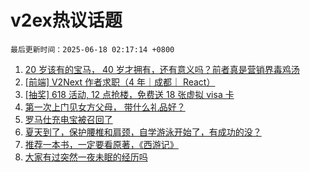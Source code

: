 # v2ex热议话题

`最后更新时间：2025-06-18 02:17:14 +0800`

1. [20 岁该有的宝马， 40 岁才拥有，还有意义吗？前者真是营销界毒鸡汤](https://www.v2ex.com/t/1139066)
1. [[前端] V2Next 作者求职（4 年｜成都｜ React）](https://www.v2ex.com/t/1139047)
1. [[抽奖] 618 活动, 12 点抢楼，免费送 18 张虚拟 visa 卡](https://www.v2ex.com/t/1139126)
1. [第一次上门见女方父母， 带什么礼品好？](https://www.v2ex.com/t/1139071)
1. [罗马仕充电宝被召回了](https://www.v2ex.com/t/1139041)
1. [夏天到了，保护腰椎和肩颈，自学游泳开始了，有成功的没？](https://www.v2ex.com/t/1139036)
1. [推荐一本书，一定要看原著，《西游记》](https://www.v2ex.com/t/1139038)
1. [大家有过突然一夜未眠的经历吗](https://www.v2ex.com/t/1139031)

